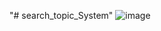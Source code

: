 "# search_topic_System" 
![image](https://github.com/user-attachments/assets/c0f26b96-9893-4a94-896c-1bcf9054e4cf)
